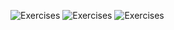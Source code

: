 ![Exercises](https://user-images.githubusercontent.com/70604577/229873364-af350899-70b3-4d53-89f1-101a4f3fda52.png)
![Exercises](https://user-images.githubusercontent.com/70604577/229873360-93d2a82e-af5f-4aaf-aace-659b51f24939.png)
![Exercises](https://user-images.githubusercontent.com/70604577/229873362-b036c5b0-602d-4d61-9290-77be0b6c073a.png)
